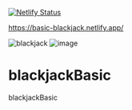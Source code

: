 [![Netlify Status](https://api.netlify.com/api/v1/badges/883c5fcb-8df0-488d-9a96-41509fb7da76/deploy-status)](https://app.netlify.com/sites/basic-blackjack/deploys)

https://basic-blackjack.netlify.app/

![blackjack](https://user-images.githubusercontent.com/74496368/204286676-efbdc08c-9e00-4e45-b9af-699bc5251e57.png)
![image](https://user-images.githubusercontent.com/74496368/204314950-bd603fc1-b185-4483-bf8d-9862744094c1.png)


# blackjackBasic
blackjackBasic
